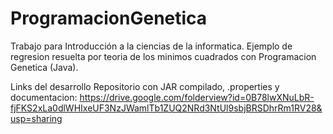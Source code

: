 # ProgramacionGenetica
Trabajo para Introducción a la ciencias de la informatica. Ejemplo de regresion resuelta por teoria de los minimos cuadrados con Programacion Genetica (Java).


Links del desarrollo
Repositorio con JAR compilado, .properties y documentacion:
https://drive.google.com/folderview?id=0B78lwXNuLbR-fjFKS2xLa0dlWHIxeUF3NzJWamlTb1ZUQ2NRd3NtUl9sbjBRSDhrRm1RV28&usp=sharing
